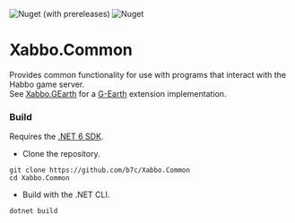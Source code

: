 ![Nuget (with prereleases)](https://img.shields.io/nuget/vpre/Xabbo.Common?style=for-the-badge) ![Nuget](https://img.shields.io/nuget/dt/Xabbo.Common?style=for-the-badge)

# Xabbo.Common
Provides common functionality for use with programs that interact with the Habbo game server.\
See [Xabbo.GEarth](https://github.com/b7c/Xabbo.GEarth) for a [G-Earth](https://github.com/sirjonasxx/G-Earth) extension implementation.

### Build
Requires the [.NET 6 SDK](https://dotnet.microsoft.com/en-us/download/dotnet/6.0).

- Clone the repository.
```
git clone https://github.com/b7c/Xabbo.Common
cd Xabbo.Common
```
- Build with the .NET CLI.
```
dotnet build
```
